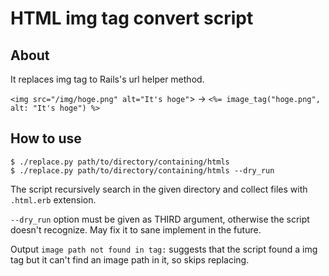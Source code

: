 # HTML img tag convert script

## About

It replaces img tag to Rails's url helper method.

`<img src="/img/hoge.png" alt="It's hoge"`>
->
`<%= image_tag("hoge.png", alt: "It's hoge") %>`

## How to use

```shell
$ ./replace.py path/to/directory/containing/htmls
$ ./replace.py path/to/directory/containing/htmls --dry_run
```

The script recursively search in the given directory and collect files with `.html.erb` extension.

`--dry_run` option must be given as THIRD argument, otherwise the script doesn't recognize.
May fix it to sane implement in the future.

Output `image path not found in tag:` suggests that the script found a img tag but it can't find an image path in it, so skips replacing.